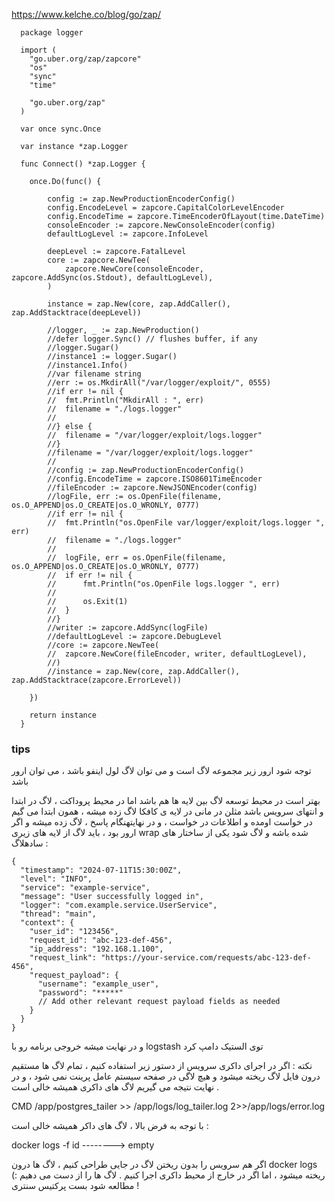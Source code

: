 https://www.kelche.co/blog/go/zap/
      
      
      package logger
      
      import (
      	"go.uber.org/zap/zapcore"
      	"os"
      	"sync"
      	"time"
      
      	"go.uber.org/zap"
      )
      
      var once sync.Once
      
      var instance *zap.Logger
      
      func Connect() *zap.Logger {
      
      	once.Do(func() {
      
      		config := zap.NewProductionEncoderConfig()
      		config.EncodeLevel = zapcore.CapitalColorLevelEncoder
      		config.EncodeTime = zapcore.TimeEncoderOfLayout(time.DateTime)
      		consoleEncoder := zapcore.NewConsoleEncoder(config)
      		defaultLogLevel := zapcore.InfoLevel
      
      		deepLevel := zapcore.FatalLevel
      		core := zapcore.NewTee(
      			zapcore.NewCore(consoleEncoder, zapcore.AddSync(os.Stdout), defaultLogLevel),
      		)
      
      		instance = zap.New(core, zap.AddCaller(), zap.AddStacktrace(deepLevel))
      
      		//logger, _ := zap.NewProduction()
      		//defer logger.Sync() // flushes buffer, if any
      		//logger.Sugar()
      		//instance1 := logger.Sugar()
      		//instance1.Info()
      		//var filename string
      		//err := os.MkdirAll("/var/logger/exploit/", 0555)
      		//if err != nil {
      		//	fmt.Println("MkdirAll : ", err)
      		//	filename = "./logs.logger"
      		//
      		//} else {
      		//	filename = "/var/logger/exploit/logs.logger"
      		//}
      		//filename = "/var/logger/exploit/logs.logger"
      		//
      		//config := zap.NewProductionEncoderConfig()
      		//config.EncodeTime = zapcore.ISO8601TimeEncoder
      		//fileEncoder := zapcore.NewJSONEncoder(config)
      		//logFile, err := os.OpenFile(filename, os.O_APPEND|os.O_CREATE|os.O_WRONLY, 0777)
      		//if err != nil {
      		//	fmt.Println("os.OpenFile var/logger/exploit/logs.logger ", err)
      		//	filename = "./logs.logger"
      		//
      		//	logFile, err = os.OpenFile(filename, os.O_APPEND|os.O_CREATE|os.O_WRONLY, 0777)
      		//	if err != nil {
      		//		fmt.Println("os.OpenFile logs.logger ", err)
      		//
      		//		os.Exit(1)
      		//	}
      		//}
      		//writer := zapcore.AddSync(logFile)
      		//defaultLogLevel := zapcore.DebugLevel
      		//core := zapcore.NewTee(
      		//	zapcore.NewCore(fileEncoder, writer, defaultLogLevel),
      		//)
      		//instance = zap.New(core, zap.AddCaller(), zap.AddStacktrace(zapcore.ErrorLevel))
      
      	})
      
      	return instance
      }

### tips
توجه شود ارور زیر مجموعه لاگ است و می توان لاگ لول اینفو باشد ، می توان ارور باشد

بهتر است در محیط توسعه لاگ بین لایه ها هم باشد اما در محیط پروداکت ، لاگ در ابتدا و انتهای سرویس باشد مثلن در مانی در لایه ی کافکا لاگ زده میشه ، همون ابتدا می گیم در خواست اومده و اطلاعات در خواست  ، و در نهایتهنگام پاسخ ، لاگ زده میشه و اگر ارور بود ، باید لاگ از لایه های زیری wrap شده باشه و لاگ شود
یکی از ساختار های سادهلاگ :

```
{
  "timestamp": "2024-07-11T15:30:00Z",
  "level": "INFO",
  "service": "example-service",
  "message": "User successfully logged in",
  "logger": "com.example.service.UserService",
  "thread": "main",
  "context": {
    "user_id": "123456",
    "request_id": "abc-123-def-456",
    "ip_address": "192.168.1.100",
    "request_link": "https://your-service.com/requests/abc-123-def-456",
    "request_payload": {
      "username": "example_user",
      "password": "*****"
      // Add other relevant request payload fields as needed
    }
  }
}
```

 و در نهایت میشه خروجی برنامه رو با logstash توی الستیک دامپ کرد

 
نکته : اگر در اجرای داکری سرویس از دستور زیر استفاده کنیم ، تمام لاگ ها مستقیم درون فایل لاگ ریخته میشود  و هیچ لاگی در صفحه سیستم عامل پرینت نمی شود ، و در نهایت نتیجه می گیریم لاگ های داکری همیشه خالی است .

CMD /app/postgres_tailer >> /app/logs/log_tailer.log 2>>/app/logs/error.log

با توجه به فرض بالا ، لاگ های داکر همیشه خالی است : 

docker logs -f id --------> empty

اگر هم سرویس را بدون ریختن لاگ در جایی طراحی کنیم ، لاگ ها درون docker logs ریخته میشود ، اما اگر در خارج از محیط داکری اجرا کنیم . لاگ ها را از دست می دهیم :) مطالعه شود بست پرکتیس سنتری !
